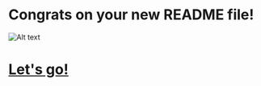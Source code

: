   # Congrats on your new README file! 
  ![Alt text](https://i.giphy.com/L0O3TQpp0WnSXmxV8p.gif)
  # [Let's go!](https://app.wilco.gg/chat/lucca)
  
